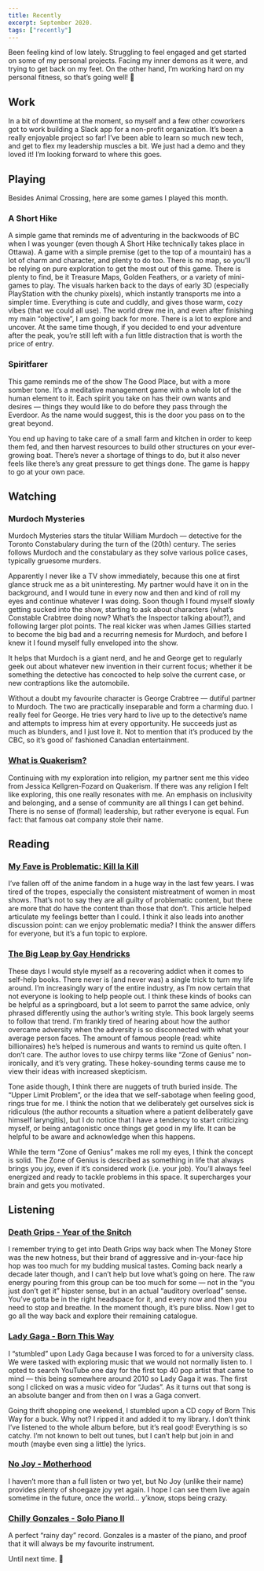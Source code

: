 ```yaml
---
title: Recently
excerpt: September 2020.
tags: ["recently"]
---
```


Been feeling kind of low lately. Struggling to feel engaged and get started on some of my personal projects. Facing my inner demons as it were, and trying to get back on my feet. On the other hand, I’m working hard on my personal fitness, so that’s going well! 💪

## Work

In a bit of downtime at the moment, so myself and a few other coworkers got to work building a Slack app for a non-profit organization. It’s been a really enjoyable project so far! I’ve been able to learn so much new tech, and get to flex my leadership muscles a bit. We just had a demo and they loved it! I’m looking forward to where this goes.

## Playing

Besides Animal Crossing, here are some games I played this month.

### A Short Hike

A simple game that reminds me of adventuring in the backwoods of BC when I was younger (even though A Short Hike technically takes place in Ottawa). A game with a simple premise (get to the top of a mountain) has a lot of charm and character, and plenty to do too. There is no map, so you’ll be relying on pure exploration to get the most out of this game. There is plenty to find, be it Treasure Maps, Golden Feathers, or a variety of mini-games to play. The visuals harken back to the days of early 3D (especially PlayStation with the chunky pixels), which instantly transports me into a simpler time. Everything is cute and cuddly, and gives those warm, cozy vibes (that we could all use). The world drew me in, and even after finishing my main “objective”, I am going back for more. There is a lot to explore and uncover. At the same time though, if you decided to end your adventure after the peak, you’re still left with a fun little distraction that is worth the price of entry.

### Spiritfarer

This game reminds me of the show The Good Place, but with a more somber tone. It’s a meditative management game with a whole lot of the human element to it. Each spirit you take on has their own wants and desires — things they would like to do before they pass through the Everdoor. As the name would suggest, this is the door you pass on to the great beyond.

You end up having to take care of a small farm and kitchen in order to keep them fed, and then harvest resources to build other structures on your ever-growing boat. There’s never a shortage of things to do, but it also never feels like there’s any great pressure to get things done. The game is happy to go at your own pace.

## Watching

### Murdoch Mysteries

Murdoch Mysteries stars the titular William Murdoch — detective for the Toronto Constabulary during the turn of the (20th) century. The series follows Murdoch and the constabulary as they solve various police cases, typically gruesome murders.

Apparently I never like a TV show immediately, because this one at first glance struck me as a bit uninteresting. My partner would have it on in the background, and I would tune in every now and then and kind of roll my eyes and continue whatever I was doing. Soon though I found myself slowly getting sucked into the show, starting to ask about characters (what’s Constable Crabtree doing now? What’s the Inspector talking about?), and following larger plot points. The real kicker was when James Gillies started to become the big bad and a recurring nemesis for Murdoch, and before I knew it I found myself fully enveloped into the show.

It helps that Murdoch is a giant nerd, and he and George get to regularly geek out about whatever new invention in their current focus; whether it be something the detective has concocted to help solve the current case, or new contraptions like the automobile.

Without a doubt my favourite character is George Crabtree — dutiful partner to Murdoch. The two are practically inseparable and form a charming duo. I really feel for George. He tries very hard to live up to the detective’s name and attempts to impress him at every opportunity. He succeeds just as much as blunders, and I just love it. Not to mention that it’s produced by the CBC, so it’s good ol’ fashioned Canadian entertainment.

### [What is Quakerism?](https://m.youtube.com/watch?feature=youtu.be&v=E8RDjg0Mhyw)

Continuing with my exploration into religion, my partner sent me this video from Jessica Kellgren-Fozard on Quakerism. If there was any religion I felt like exploring, this one really resonates with me. An emphasis on inclusivity and belonging, and a sense of community are all things I can get behind. There is no sense of (formal) leadership, but rather everyone is equal. Fun fact: that famous oat company stole their name.

## Reading

### [My Fave is Problematic: Kill la Kill](https://www.animefeminist.com/my-fave-is-problematic-kill-la-kill/)

I’ve fallen off of the anime fandom in a huge way in the last few years. I was tired of the tropes, especially the consistent mistreatment of women in most shows. That’s not to say they are all guilty of problematic content, but there are more that do have the content than those that don’t. This article helped articulate my feelings better than I could. I think it also leads into another discussion point: can we enjoy problematic media? I think the answer differs for everyone, but it’s a fun topic to explore.

### [The Big Leap by Gay Hendricks](https://www.goodreads.com/book/show/6391876-the-big-leap)

These days I would style myself as a recovering addict when it comes to self-help books. There never is (and never was) a single trick to turn my life around. I’m increasingly wary of the entire industry, as I’m now certain that not everyone is looking to help people out. I think these kinds of books can be helpful as a springboard, but a lot seem to parrot the same advice, only phrased differently using the author’s writing style. This book largely seems to follow that trend. I’m frankly tired of hearing about how the author overcame adversity when the adversity is so disconnected with what your average person faces. The amount of famous people (read: white billionaires) he’s helped is numerous and wants to remind us quite often. I don’t care. The author loves to use chirpy terms like “Zone of Genius” non-ironically, and it’s very grating. These hokey-sounding terms cause me to view their ideas with increased skepticism.

Tone aside though, I think there are nuggets of truth buried inside. The “Upper Limit Problem”, or the idea that we self-sabotage when feeling good, rings true for me. I think the notion that we deliberately get ourselves sick is ridiculous (the author recounts a situation where a patient deliberately gave himself laryngitis), but I do notice that I have a tendency to start criticizing myself, or being antagonistic once things get good in my life. It can be helpful to be aware and acknowledge when this happens.

While the term “Zone of Genius” makes me roll my eyes, I think the concept is solid. The Zone of Genius is described as something in life that always brings you joy, even if it’s considered work (i.e. your job). You’ll always feel energized and ready to tackle problems in this space. It supercharges your brain and gets you motivated.

## Listening

### [Death Grips - Year of the Snitch](https://www.youtube.com/watch?v=C2Vwn3pxUPg)

I remember trying to get into Death Grips way back when The Money Store was the new hotness, but their brand of aggressive and in-your-face hip hop was too much for my budding musical tastes. Coming back nearly a decade later though, and I can’t help but love what’s going on here. The raw energy pouring from this group can be too much for some — not in the “you just don’t get it” hipster sense, but in an actual “auditory overload” sense. You’ve gotta be in the right headspace for it, and every now and then you need to stop and breathe. In the moment though, it’s pure bliss. Now I get to go all the way back and explore their remaining catalogue.

### [Lady Gaga - Born This Way](https://www.youtube.com/watch?v=wagn8Wrmzuc)

I “stumbled” upon Lady Gaga because I was forced to for a university class. We were tasked with exploring music that we would not normally listen to. I opted to search YouTube one day for the first top 40 pop artist that came to mind — this being somewhere around 2010 so Lady Gaga it was. The first song I clicked on was a music video for “Judas”. As it turns out that song is an absolute banger and from then on I was a Gaga convert.

Going thrift shopping one weekend, I stumbled upon a CD copy of Born This Way for a buck. Why not? I ripped it and added it to my library. I don’t think I’ve listened to the whole album before, but it’s real good! Everything is so catchy. I’m not known to belt out tunes, but I can’t help but join in and mouth (maybe even sing a little) the lyrics.

### [No Joy - Motherhood](https://nojoy.bandcamp.com/album/motherhood)

I haven’t more than a full listen or two yet, but No Joy (unlike their name) provides plenty of shoegaze joy yet again. I hope I can see them live again sometime in the future, once the world… y’know, stops being crazy.

### [Chilly Gonzales - Solo Piano II](https://www.youtube.com/playlist?list=PL0122C1147CDF8B77)

A perfect “rainy day” record. Gonzales is a master of the piano, and proof that it will always be my favourite instrument.

Until next time. 👋
